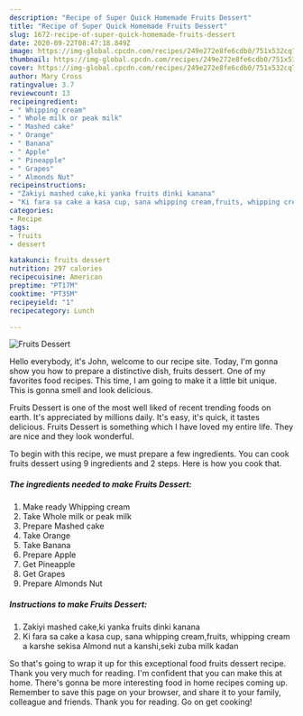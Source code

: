 ```yaml
---
description: "Recipe of Super Quick Homemade Fruits Dessert"
title: "Recipe of Super Quick Homemade Fruits Dessert"
slug: 1672-recipe-of-super-quick-homemade-fruits-dessert
date: 2020-09-22T08:47:18.849Z
image: https://img-global.cpcdn.com/recipes/249e272e8fe6cdb0/751x532cq70/fruits-dessert-recipe-main-photo.jpg
thumbnail: https://img-global.cpcdn.com/recipes/249e272e8fe6cdb0/751x532cq70/fruits-dessert-recipe-main-photo.jpg
cover: https://img-global.cpcdn.com/recipes/249e272e8fe6cdb0/751x532cq70/fruits-dessert-recipe-main-photo.jpg
author: Mary Cross
ratingvalue: 3.7
reviewcount: 13
recipeingredient:
- " Whipping cream"
- " Whole milk or peak milk"
- " Mashed cake"
- " Orange"
- " Banana"
- " Apple"
- " Pineapple"
- " Grapes"
- " Almonds Nut"
recipeinstructions:
- "Zakiyi mashed cake,ki yanka fruits dinki kanana"
- "Ki fara sa cake a kasa cup, sana whipping cream,fruits, whipping cream a karshe sekisa Almond nut a kanshi,seki zuba milk kadan"
categories:
- Recipe
tags:
- fruits
- dessert

katakunci: fruits dessert 
nutrition: 297 calories
recipecuisine: American
preptime: "PT17M"
cooktime: "PT35M"
recipeyield: "1"
recipecategory: Lunch

---
```



![Fruits Dessert](https://img-global.cpcdn.com/recipes/249e272e8fe6cdb0/751x532cq70/fruits-dessert-recipe-main-photo.jpg)

Hello everybody, it's John, welcome to our recipe site. Today, I'm gonna show you how to prepare a distinctive dish, fruits dessert. One of my favorites food recipes. This time, I am going to make it a little bit unique. This is gonna smell and look delicious.



Fruits Dessert is one of the most well liked of recent trending foods on earth. It's appreciated by millions daily. It's easy, it's quick, it tastes delicious. Fruits Dessert is something which I have loved my entire life. They are nice and they look wonderful.


To begin with this recipe, we must prepare a few ingredients. You can cook fruits dessert using 9 ingredients and 2 steps. Here is how you cook that.

<!--inarticleads1-->

##### The ingredients needed to make Fruits Dessert:

1. Make ready  Whipping cream
1. Take  Whole milk or peak milk
1. Prepare  Mashed cake
1. Take  Orange
1. Take  Banana
1. Prepare  Apple
1. Get  Pineapple
1. Get  Grapes
1. Prepare  Almonds Nut




<!--inarticleads2-->

##### Instructions to make Fruits Dessert:

1. Zakiyi mashed cake,ki yanka fruits dinki kanana
1. Ki fara sa cake a kasa cup, sana whipping cream,fruits, whipping cream a karshe sekisa Almond nut a kanshi,seki zuba milk kadan




So that's going to wrap it up for this exceptional food fruits dessert recipe. Thank you very much for reading. I'm confident that you can make this at home. There's gonna be more interesting food in home recipes coming up. Remember to save this page on your browser, and share it to your family, colleague and friends. Thank you for reading. Go on get cooking!
